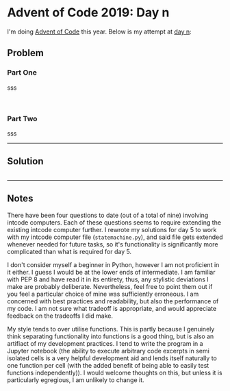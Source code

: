 # Advent of Code 2019: Day n
  
I'm doing [Advent of Code](https://adventofcode.com/) this year. Below is my attempt at [day n](https://adventofcode.com/2019/day/n):  
  
## Problem  

### Part One

sss

&nbsp;  

### Part Two

sss
  
___
  
## Solution

```python

```
  
___
  
## Notes

There have been four questions to date (out of a total of nine) involving intcode computers. Each of these questions seems to require extending the existing intcode computer further. I rewrote my solutions for day 5 to work with my intcode computer file (`statemachine.py`), and said file gets extended whenever needed for future tasks, so it's functionality is significantly more complicated than what is required for day 5.

I don't consider myself a beginner in Python, however I am not proficient in it either. I guess I would be at the lower ends of intermediate. I am familiar with PEP 8 and have read it in its entirety, thus, any stylistic deviations I make are probably deliberate. Nevertheless, feel free to point them out if you feel a particular choice of mine was sufficiently erroneous. I am concerned with best practices and readability, but also the performance of my code. I am not sure what tradeoff is appropriate, and would appreciate feedback on the tradeoffs I did make.  
  
My style tends to over utilise functions. This is partly because I genuinely think separating functionality into functions is a good thing, but is also an artifiact of my development practices. I tend to write the program in a Jupyter notebook (the ability to execute arbitrary code excerpts in semi isolated cells is a very helpful development aid and lends itself naturally to one function per cell (with the added benefit of being able to easily test functions independently)). I would welcome thoughts on this, but unless it is particularly egregious, I am unlikely to change it.
